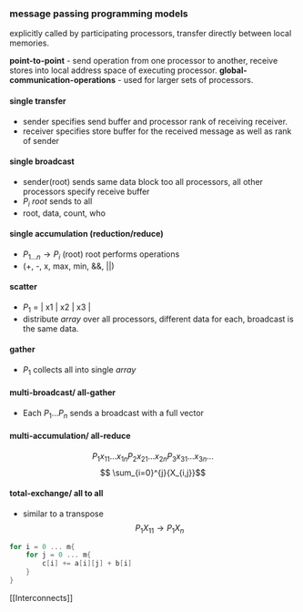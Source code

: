 
### message passing programming models
explicitly called by participating processors, transfer directly between local memories.

**point-to-point** - send operation from one processor to another, receive stores into local address space of executing processor. 
**global-communication-operations** - used for larger sets of processors. 

#### single transfer
- sender  specifies send buffer and processor rank of receiving receiver. 
- receiver specifies store buffer for the received message as well as rank of sender
#### single broadcast
- sender(root) sends same data block too all processors, all other processors specify receive buffer
- $P_i$ *root* sends to all
- root, data, count, who
#### single accumulation (reduction/reduce)
- $P_{1...n} \rightarrow P_{i}$ (root) root performs operations
- (+, -, x, max, min, &&,  ||)
#### scatter
- $P_1$ = | x1 | x2 | x3 |
- distribute *array* over all processors, different data for each, broadcast is the same data. 
#### gather
- $P_1$ collects all into single *array*
#### multi-broadcast/ all-gather
- Each $P_{1}... P_{n}$ sends a broadcast with a full vector
#### multi-accumulation/ all-reduce
$$P_{1}x_{11}...x_{1n}
P_{2}x_{21}...x_{2n} 
P_{3}x_{31}...x_{3n} ...
$$
$$ \sum_{i=0}^{j}{X_{i,j}}$$
$$$$
#### total-exchange/ all to all
- similar to a transpose
$$P_{1} X_{11}\rightarrow P_{1} X_n$$


```c
for i = 0 ... m{
	for j = 0 ... m{
		c[i] += a[i][j] + b[i]
	}
}
```


[[Interconnects]]